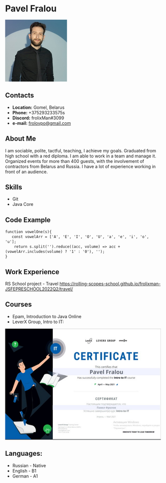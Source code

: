 # Pavel Fralou

![Certificate Lever X](./assets/img/my_photo_resized.jpg)

## Contacts

- **Location:** Gomel, Belarus
- **Phone:** +375293233575s
- **Discord:** frolixMan#3099
- **e-mail:** frolovpo@gmail.com

## About Me
I am sociable, polite, tactful, teaching, I achieve my goals. Graduated from high school with a red diploma. I am able to work in a team and manage it. Organized events for more than 400 guests, with the involvement of contractors from Belarus and Russia. I have a lot of experience working in front of an audience.

## Skills
- Git
- Java Core

## Code Example
```
function vowelOne(s){
   const vowelArr = ['A', 'E', 'I', 'O', 'U', 'a', 'e', 'i', 'o', 'u'];
    return s.split('').reduce((acc, volume) => acc + (vowelArr.includes(volume) ? '1' : '0'), '');
}
```
## Work Experience
RS School project  - Travel
https://rolling-scopes-school.github.io/frolixman-JSFEPRESCHOOL2022Q2/travel/

## Courses
- Epam, Introduction to Java Online
- LeverX Group, Intro to IT:

![Certificate Lever X](./assets/img/Certificate_Lever_X_resized.jpg)

## Languages:
- Russian - Native
- English - B1
- German - A1